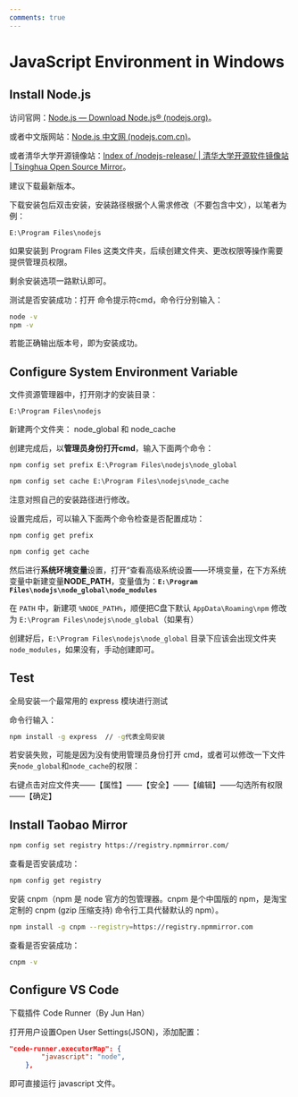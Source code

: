 ```yaml
---
comments: true
---
```


# JavaScript Environment in Windows

## Install Node.js

访问官网：[Node.js — Download Node.js® (nodejs.org)](https://nodejs.org/en/download)。

或者中文版网站：[Node.js 中文网 (nodejs.com.cn)](https://www.nodejs.com.cn/download.html)。

或者清华大学开源镜像站：[Index of /nodejs-release/ | 清华大学开源软件镜像站 | Tsinghua Open Source Mirror](https://mirrors.tuna.tsinghua.edu.cn/nodejs-release/)。

建议下载最新版本。

下载安装包后双击安装，安装路径根据个人需求修改（不要包含中文），以笔者为例：

```text
E:\Program Files\nodejs
```

如果安装到 Program Files 这类文件夹，后续创建文件夹、更改权限等操作需要提供管理员权限。

剩余安装选项一路默认即可。

测试是否安装成功：打开 命令提示符cmd，命令行分别输入：

```cmd
node -v
npm -v
```

若能正确输出版本号，即为安装成功。

## Configure System Environment Variable

文件资源管理器中，打开刚才的安装目录：

```text
E:\Program Files\nodejs
```

新建两个文件夹： node_global 和 node_cache

创建完成后，以**管理员身份打开cmd**，输入下面两个命令：

```cmd
npm config set prefix E:\Program Files\nodejs\node_global

npm config set cache E:\Program Files\nodejs\node_cache
```

注意对照自己的安装路径进行修改。

设置完成后，可以输入下面两个命令检查是否配置成功：

```cmd
npm config get prefix

npm config get cache
```

然后进行**系统环境变量**设置，打开“查看高级系统设置——环境变量，在下方系统变量中新建变量**NODE_PATH**，变量值为：**`E:\Program Files\nodejs\node_global\node_modules`**

在 `PATH` 中，新建项 `%NODE_PATH%`，顺便把C盘下默认 `AppData\Roaming\npm` 修改为 `E:\Program Files\nodejs\node_global`（如果有）

创建好后，`E:\Program Files\nodejs\node_global` 目录下应该会出现文件夹 `node_modules`，如果没有，手动创建即可。

## Test

全局安装一个最常用的 express 模块进行测试

命令行输入：

```cmd
npm install -g express  // -g代表全局安装
```

若安装失败，可能是因为没有使用管理员身份打开 cmd，或者可以修改一下文件夹`node_global`和`node_cache`的权限：

右键点击对应文件夹——【属性】——【安全】——【编辑】——勾选所有权限——【确定】

## Install Taobao Mirror

```bash
npm config set registry https://registry.npmmirror.com/
```

查看是否安装成功：

```bash
npm config get registry
```

安装 cnpm（npm 是 node 官方的包管理器。cnpm 是个中国版的 npm，是淘宝定制的 cnpm (gzip 压缩支持) 命令行工具代替默认的 npm）。

```bash
npm install -g cnpm --registry=https://registry.npmmirror.com
```

查看是否安装成功：

```bash
cnpm -v
```

## Configure VS Code

下载插件 Code Runner（By Jun Han）

打开用户设置Open User Settings(JSON)，添加配置：

```json
"code-runner.executorMap": {
        "javascript": "node",
    },
```

即可直接运行 javascript 文件。

